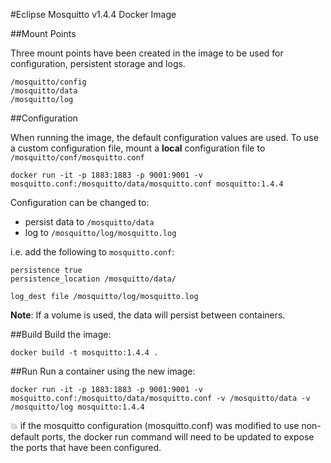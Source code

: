 #Eclipse Mosquitto v1.4.4 Docker Image

##Mount Points

Three mount points have been created in the image to be used for configuration, persistent storage and logs.
```
/mosquitto/config
/mosquitto/data
/mosquitto/log
```


##Configuration

When running the image, the default configuration values are used. 
To use a custom configuration file, mount a **local** configuration file to `/mosquitto/conf/mosquitto.conf`
```
docker run -it -p 1883:1883 -p 9001:9001 -v mosquitto.conf:/mosquitto/data/mosquitto.conf mosquitto:1.4.4
```

Configuration can be changed to:

* persist data to `/mosquitto/data` 
* log to `/mosquitto/log/mosquitto.log`

i.e. add the following to `mosquitto.conf`:
```
persistence true
persistence_location /mosquitto/data/

log_dest file /mosquitto/log/mosquitto.log
```

**Note**: If a volume is used, the data will persist between containers.

##Build
Build the image:
```
docker build -t mosquitto:1.4.4 .
```

##Run
Run a container using the new image:
```
docker run -it -p 1883:1883 -p 9001:9001 -v mosquitto.conf:/mosquitto/data/mosquitto.conf -v /mosquitto/data -v /mosquitto/log mosquitto:1.4.4
```
:boom: if the mosquitto configuration (mosquitto.conf) was modified
to use non-default ports, the docker run command will need to be updated
to expose the ports that have been configured.